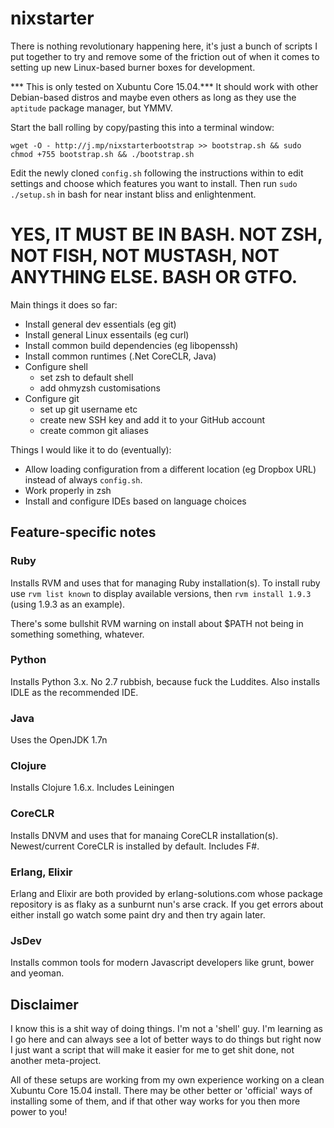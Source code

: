nixstarter
============

There is nothing revolutionary happening here, it's just a bunch of scripts I put together
to try and remove some of the friction out of when it comes to
setting up new Linux-based burner boxes for development. 

*** This is only tested on Xubuntu Core 15.04.*** It should work with other Debian-based distros
and maybe even others as long as they use the `aptitude` package manager, but YMMV.

Start the ball rolling by copy/pasting this into a terminal window:

    wget -O - http://j.mp/nixstarterbootstrap >> bootstrap.sh && sudo chmod +755 bootstrap.sh && ./bootstrap.sh

Edit the newly cloned `config.sh` following the instructions within to edit settings and choose which
features you want to install. Then run `sudo ./setup.sh` in bash for near instant bliss and enlightenment.

# YES, IT MUST BE IN BASH. NOT ZSH, NOT FISH, NOT MUSTASH, NOT ANYTHING ELSE. BASH OR GTFO.

Main things it does so far:

* Install general dev essentials (eg git)
* Install general Linux essentails (eg curl)
* Install common build dependencies (eg libopenssh)
* Install common runtimes (.Net CoreCLR, Java)
* Configure shell
	- set zsh to default shell
    - add ohmyzsh customisations
* Configure git
    - set up git username etc
	- create new SSH key and add it to your GitHub account
	- create common git aliases

Things I would like it to do (eventually):

* Allow loading configuration from a different location (eg Dropbox URL) instead of always `config.sh`.
* Work properly in zsh
* Install and configure IDEs based on language choices

Feature-specific notes
---------------------------

### Ruby

Installs RVM and uses that for managing Ruby installation(s). To install ruby use `rvm list known` to display available versions, then `rvm install 1.9.3` (using 1.9.3 as an example).

There's some bullshit RVM warning on install about $PATH not being in something something, whatever.

### Python

Installs Python 3.x. No 2.7 rubbish, because fuck the Luddites. Also installs IDLE as the recommended IDE.

### Java

Uses the OpenJDK 1.7n

### Clojure 

Installs Clojure 1.6.x. Includes Leiningen

### CoreCLR

Installs DNVM and uses that for manaing CoreCLR installation(s). Newest/current CoreCLR is installed by default. Includes F#.

### Erlang, Elixir

Erlang and Elixir are both provided by erlang-solutions.com whose package repository is as flaky as a sunburnt nun's arse crack.
If you get errors about either install go watch some paint dry and then try again later.

### JsDev

Installs common tools for modern Javascript developers like grunt, bower and yeoman.


Disclaimer
----------

I know this is a shit way of doing things. I'm not a 'shell' guy. I'm learning as
I go here and can always see a lot of better ways to do things but right now I just
want a script that will make it easier for me to get shit done, not another meta-project.

All of these setups are working from my own experience working on a clean Xubuntu Core 15.04
install. There may be other better or 'official' ways of installing some of them, and
if that other way works for you then more power to you!